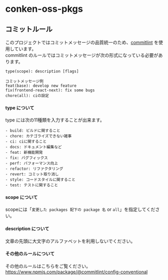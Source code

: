 # conken-oss-pkgs

## コミットルール
このプロジェクトではコミットメッセージの品質統一のため、[commitlint](https://github.com/conventional-changelog/commitlint/) を使用しています。<br>
commitlint のルールではコミットメッセージが次の形式になっている必要があります。

```
type(scope): description [flags]

コミットメッセージ例
feat(base): develop new feature
fix(frontend-react-next): fix some bugs
chore(all): ciの設定
```

#### type について
type には次の11種類を入力することが出来ます。

```
- build: ビルドに関すること
- chore: カテゴライズできない雑事
- ci: ciに関すること
- docs: ドキュメント編集など
- feat: 新機能開発
- fix: バグフィックス
- perf: パフォーマンス向上
- refactor: リファクタリング
- revert: コミット取り消し
- style: コードスタイルに関すること
- test: テストに関すること
```

#### scope について
scopeには「`変更した packages 配下の package 名` or `all`」を指定してください。

#### description について
文章の先頭に大文字のアルファベットを利用しないでください。

#### その他のルールについて
その他のルールはこちらをご覧ください。<br>
https://www.npmjs.com/package/@commitlint/config-conventional